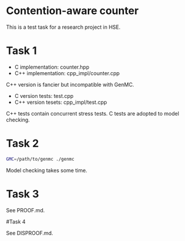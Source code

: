 Contention-aware counter
========================

This is a test task for a research project in HSE.

# Task 1

* C implementation: counter.hpp
* C++ implementation: cpp_impl/counter.cpp

C++ version is fancier but incompatible with GenMC.

* C version tests: test.cpp
* C++ version tesets: cpp_impl/test.cpp

C++ tests contain concurrent stress tests. C tests are adopted to model checking.

# Task 2

```sh
GMC=/path/to/genmc ./genmc
```

Model checking takes some time.

# Task 3

See PROOF.md.

#Task 4

See DISPROOF.md.

